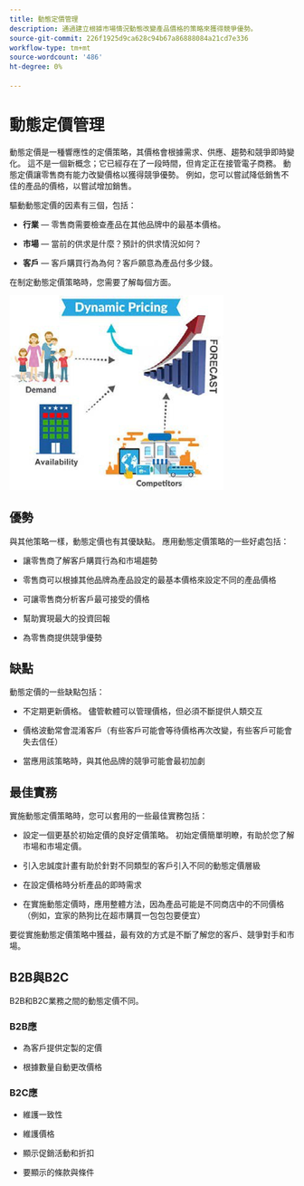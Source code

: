 ```yaml
---
title: 動態定價管理
description: 通過建立根據市場情況動態改變產品價格的策略來獲得競爭優勢。
source-git-commit: 226f1925d9ca628c94b67a86888084a21cd7e336
workflow-type: tm+mt
source-wordcount: '486'
ht-degree: 0%

---
```



# 動態定價管理

動態定價是一種響應性的定價策略，其價格會根據需求、供應、趨勢和競爭即時變化。 這不是一個新概念；它已經存在了一段時間，但肯定正在接管電子商務。 動態定價讓零售商有能力改變價格以獲得競爭優勢。 例如，您可以嘗試降低銷售不佳的產品的價格，以嘗試增加銷售。

驅動動態定價的因素有三個，包括：

- **行業** — 零售商需要檢查產品在其他品牌中的最基本價格。

- **市場** — 當前的供求是什麼？預計的供求情況如何？

- **客戶** — 客戶購買行為為何？客戶願意為產品付多少錢。

在制定動態定價策略時，您需要了解每個方面。

![動態定價圖](../../assets/playbooks/dynamic-pricing-diagram.png)

## 優勢

與其他策略一樣，動態定價也有其優缺點。 應用動態定價策略的一些好處包括：

- 讓零售商了解客戶購買行為和市場趨勢

- 零售商可以根據其他品牌為產品設定的最基本價格來設定不同的產品價格

- 可讓零售商分析客戶最可接受的價格

- 幫助實現最大的投資回報

- 為零售商提供競爭優勢

## 缺點

動態定價的一些缺點包括：

- 不定期更新價格。 儘管軟體可以管理價格，但必須不斷提供人類交互

- 價格波動常會混淆客戶（有些客戶可能會等待價格再次改變，有些客戶可能會失去信任）

- 當應用該策略時，與其他品牌的競爭可能會最初加劇

## 最佳實務

實施動態定價策略時，您可以套用的一些最佳實務包括：

- 設定一個更基於初始定價的良好定價策略。 初始定價簡單明瞭，有助於您了解市場和市場定價。

- 引入忠誠度計畫有助於針對不同類型的客戶引入不同的動態定價層級

- 在設定價格時分析產品的即時需求

- 在實施動態定價時，應用整體方法，因為產品可能是不同商店中的不同價格（例如，宜家的熱狗比在超市購買一包包包要便宜）

要從實施動態定價策略中獲益，最有效的方式是不斷了解您的客戶、競爭對手和市場。

## B2B與B2C

B2B和B2C業務之間的動態定價不同。

### B2B應

- 為客戶提供定製的定價

- 根據數量自動更改價格

### B2C應

- 維護一致性

- 維護價格

- 顯示促銷活動和折扣

- 要顯示的條款與條件
